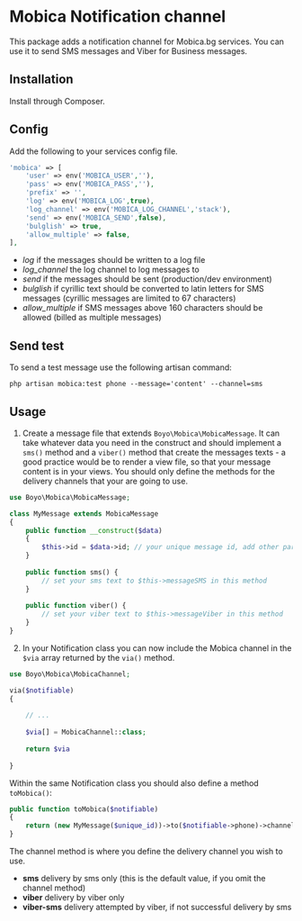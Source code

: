 # Mobica Notification channel

This package adds a notification channel for Mobica.bg services. You can use it to send SMS messages and Viber for Business messages.

## Installation

Install through Composer.

## Config

Add the following to your services config file.

```php
'mobica' => [
	'user' => env('MOBICA_USER',''),
	'pass' => env('MOBICA_PASS',''),
	'prefix' => '',
	'log' => env('MOBICA_LOG',true),
	'log_channel' => env('MOBICA_LOG_CHANNEL','stack'),
	'send' => env('MOBICA_SEND',false),
	'bulglish' => true,
	'allow_multiple' => false,
],
```

- *log* if the messages should be written to a log file
- *log_channel* the log channel to log messages to
- *send* if the messages should be sent (production/dev environment)
- *bulglish* if cyrillic text should be converted to latin letters for SMS messages (cyrillic messages are limited to 67 characters)
- *allow_multiple* if SMS messages above 160 characters should be allowed (billed as multiple messages)

## Send test

To send a test message use the following artisan command:

`php artisan mobica:test phone --message='content' --channel=sms`

## Usage

1. Create a message file that extends `Boyo\Mobica\MobicaMessage`. It can take whatever data you need in the construct and should implement a `sms()` method and a `viber()` method that create the messages texts - a good practice would be to render a view file, so that your message content is in your views. You should only define the methods for the delivery channels that your are going to use. 

```php
use Boyo\Mobica\MobicaMessage;

class MyMessage extends MobicaMessage 
{
	public function __construct($data)
    {
        $this->id = $data->id; // your unique message id, add other parameters if needed
    }
    
	public function sms() {
		// set your sms text to $this->messageSMS in this method
	}
	
	public function viber() {
		// set your viber text to $this->messageViber in this method
	}	
}
```

2. In your Notification class you can now include the Mobica channel in the `$via` array returned by the `via()` method.

```php
use Boyo\Mobica\MobicaChannel;

via($notifiable) 
{
	
	// ...
	
	$via[] = MobicaChannel::class;
	
	return $via 
	
}
```

Within the same Notification class you should also define a method `toMobica()`:

```php
public function toMobica($notifiable)
{
	return (new MyMessage($unique_id))->to($notifiable->phone)->channel('viber');
}
```

The channel method is where you define the delivery channel you wish to use. 

- **sms** delivery by sms only (this is the default value, if you omit the channel method)
- **viber** delivery by viber only
- **viber-sms** delivery attempted by viber, if not successful delivery by sms

